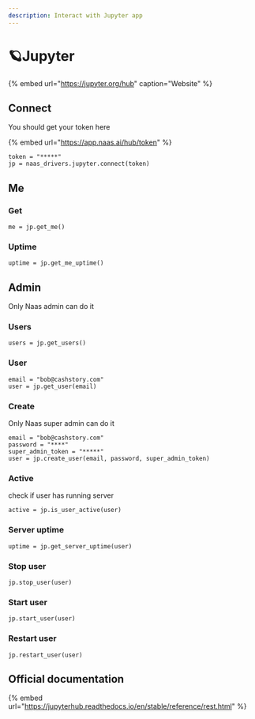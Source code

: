 ```yaml
---
description: Interact with Jupyter app
---
```


# 🪐Jupyter

{% embed url="https://jupyter.org/hub" caption="Website" %}

## Connect

You should get your token here

{% embed url="https://app.naas.ai/hub/token" %}

```text
token = "*****"
jp = naas_drivers.jupyter.connect(token)
```

## Me

### Get 

```text
me = jp.get_me()
```

### Uptime

```text
uptime = jp.get_me_uptime()
```

## Admin

Only Naas admin can do it

### Users

```text
users = jp.get_users()
```

### User

```text
email = "bob@cashstory.com"
user = jp.get_user(email)
```

### Create

Only Naas super admin can do it 

```text
email = "bob@cashstory.com"
password = "****"
super_admin_token = "*****"
user = jp.create_user(email, password, super_admin_token)
```

### Active

check if user has running server

```text
active = jp.is_user_active(user)
```

### Server uptime

```text
uptime = jp.get_server_uptime(user)
```

### Stop user

```text
jp.stop_user(user)
```

### Start user

```text
jp.start_user(user)
```

### Restart user

```text
jp.restart_user(user)
```

## Official documentation

{% embed url="https://jupyterhub.readthedocs.io/en/stable/reference/rest.html" %}

